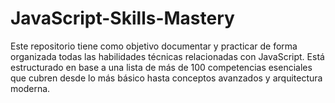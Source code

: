 # JavaScript-Skills-Mastery
Este repositorio tiene como objetivo documentar y practicar de forma organizada todas las habilidades técnicas relacionadas con JavaScript. Está estructurado en base a una lista de más de 100 competencias esenciales que cubren desde lo más básico hasta conceptos avanzados y arquitectura moderna.

